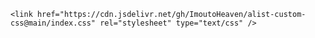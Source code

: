 ```<link href="https://cdn.jsdelivr.net/gh/ImoutoHeaven/alist-custom-css@main/index.css" rel="stylesheet" type="text/css" />```

